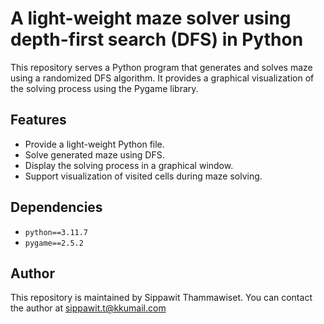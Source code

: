 # A light-weight maze solver using depth-first search (DFS) in Python

This repository serves a Python program that generates and solves maze using a randomized DFS algorithm. 
It provides a graphical visualization of the solving process using the Pygame library.

## Features

- Provide a light-weight Python file.
- Solve generated maze using DFS.
- Display the solving process in a graphical window.
- Support visualization of visited cells during maze solving.

## Dependencies

- `python==3.11.7`
- `pygame==2.5.2`

## Author

This repository is maintained by Sippawit Thammawiset. You can contact the author at sippawit.t@kkumail.com